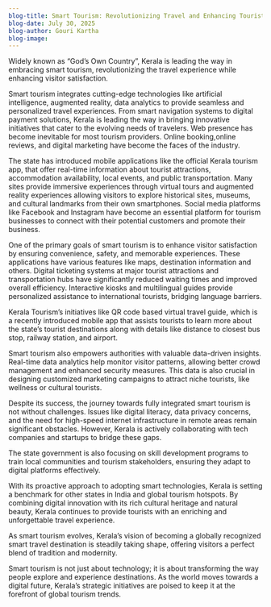 ```yaml
---
blog-title: Smart Tourism: Revolutionizing Travel and Enhancing Tourist Satisfaction in Kerala
blog-date: July 30, 2025
blog-author: Gouri Kartha
blog-image:
---
```


Widely known as “God’s Own Country”, Kerala is leading the way in embracing smart tourism, revolutionizing the travel experience while enhancing visitor satisfaction. 

Smart tourism integrates cutting-edge technologies like artificial intelligence, augmented reality, data analytics to provide seamless and personalized travel experiences. From smart navigation systems to digital payment solutions, Kerala is leading the way in bringing innovative initiatives that cater to the evolving needs of  travelers. Web presence has become inevitable for most tourism providers. Online booking,online reviews, and digital marketing have become the faces of the industry. 

The state has introduced mobile applications like the official Kerala tourism app, that offer real-time information about tourist attractions, accommodation availability, local events, and public transportation. Many sites provide immersive experiences through virtual tours and augmented reality experiences allowing visitors to explore historical sites, museums, and cultural landmarks from their own smartphones. Social media platforms like Facebook and Instagram have become an essential platform for tourism businesses to connect with their potential customers and promote their business. 

One of the primary goals of smart tourism is to enhance visitor satisfaction by ensuring convenience, safety, and memorable experiences. These applications have various features like maps, destination information and others. Digital ticketing systems at major tourist attractions and transportation hubs have significantly reduced waiting times and improved overall efficiency. Interactive kiosks and multilingual guides provide personalized assistance to international tourists, bridging language barriers.  

Kerala Tourism’s initiatives like QR code based virtual travel guide, which is a recently introduced mobile app that assists tourists to learn more about the state’s tourist destinations along with details like distance to closest bus stop, railway station, and airport. 

Smart tourism also empowers authorities with valuable data-driven insights. Real-time data analytics help monitor visitor patterns, allowing better crowd management and enhanced security measures. This data is also crucial in designing customized marketing campaigns to attract niche tourists, like wellness or cultural tourists. 

Despite its success, the journey towards fully integrated smart tourism is not without challenges. Issues like digital literacy, data privacy concerns, and the need for high-speed internet infrastructure in remote areas remain significant obstacles. However, Kerala is actively collaborating with tech companies and startups to bridge these gaps.  

The state government is also focusing on skill development programs to train local communities and tourism stakeholders, ensuring they adapt to digital platforms effectively.  

With its proactive approach to adopting smart technologies, Kerala is setting a benchmark for other states in India and global tourism hotspots. By combining digital innovation with its rich cultural heritage and natural beauty, Kerala continues to provide tourists with an enriching and unforgettable travel experience.  

As smart tourism evolves, Kerala’s vision of becoming a globally recognized smart travel destination is steadily taking shape, offering visitors a perfect blend of tradition and modernity.  

Smart tourism is not just about technology; it is about transforming the way people explore and experience destinations. As the world moves towards a digital future, Kerala’s strategic initiatives are poised to keep it at the forefront of global tourism trends.  
